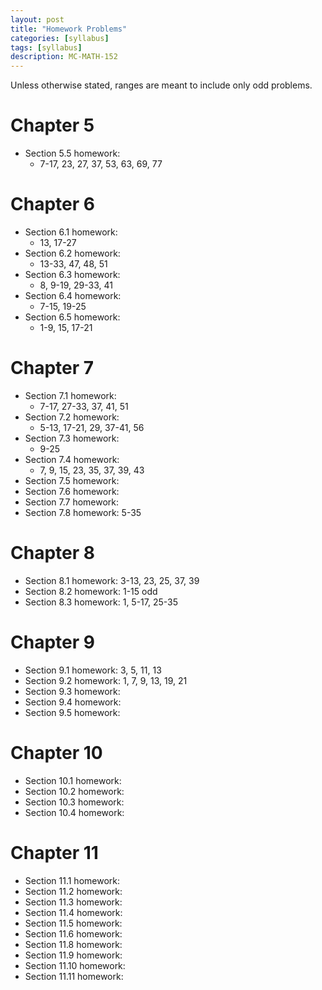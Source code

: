 ```yaml
---
layout: post
title: "Homework Problems"
categories: [syllabus]
tags: [syllabus]
description: MC-MATH-152
---
```


Unless otherwise stated, ranges are meant to include only odd problems.

# Chapter 5
* Section 5.5 homework:
    * 7-17, 23, 27, 37, 53, 63, 69, 77

# Chapter 6
* Section 6.1 homework:
    * 13, 17-27
* Section 6.2 homework:
    * 13-33, 47, 48, 51
* Section 6.3 homework:
    * 8, 9-19, 29-33, 41
* Section 6.4 homework:
    * 7-15, 19-25 
* Section 6.5 homework:
    * 1-9, 15, 17-21

# Chapter 7
* Section 7.1 homework:
    * 7-17, 27-33, 37, 41, 51
* Section 7.2 homework:
    * 5-13, 17-21, 29, 37-41, 56
* Section 7.3 homework:
    * 9-25
* Section 7.4 homework:
    * 7, 9, 15, 23, 35, 37, 39, 43
* Section 7.5 homework:
* Section 7.6 homework:
* Section 7.7 homework:
* Section 7.8 homework: 5-35

# Chapter 8
* Section 8.1 homework: 3-13, 23, 25, 37, 39
* Section 8.2 homework: 1-15 odd
* Section 8.3 homework: 1, 5-17, 25-35

# Chapter 9
* Section 9.1 homework: 3, 5, 11, 13
* Section 9.2 homework: 1, 7, 9, 13, 19, 21
* Section 9.3 homework:
* Section 9.4 homework:
* Section 9.5 homework:

# Chapter 10
* Section 10.1 homework:
* Section 10.2 homework:
* Section 10.3 homework:
* Section 10.4 homework:

# Chapter 11
* Section 11.1 homework:
* Section 11.2 homework:
* Section 11.3 homework:
* Section 11.4 homework:
* Section 11.5 homework:
* Section 11.6 homework:
* Section 11.8 homework:
* Section 11.9 homework:
* Section 11.10 homework:
* Section 11.11 homework:
